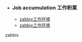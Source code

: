 + ### Job accumulation 工作积累
    + [zabbix工作环境](https://github.com/Kingserch/Job-accumulation/blob/Linux/Linux/Lnmp.md)
	+ [zabbix工作环境](https://github.com/Kingserch/Job-accumulation/blob/Linux/Linux/Lnmp.md)
	
	
zabbix
